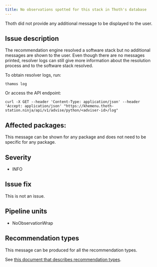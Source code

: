 ```yaml
---
title: No observations spotted for this stack in Thoth's database
---
```


Thoth did not provide any additional message to be displayed to the user.

## Issue description

The recommendation engine resolved a software stack but no additional messages
are shown to the user. Even though there are no messages printed, resolver logs
can still give more information about the resolution process and to the
software stack resolved. 

To obtain resolver logs, run:

```console
thamos log
```

Or access the API endpoint:

```curl
curl -X GET --header 'Content-Type: application/json' --header 'Accept: application/json' "https://khemenu.thoth-station.ninja/api/v1/advise/python/<adviser-id>/log"
```

## Affected packages:

This message can be shown for any package and does not need to be specific for any package.

## Severity

 * INFO

## Issue fix

This is not an issue.

## Pipeline units

 * NoObservationWrap

## Recommendation types

This message can be produced for all the recommendation types.

See [this document that describes recommendation
types](http://thoth-station.ninja/recommendation-types).
